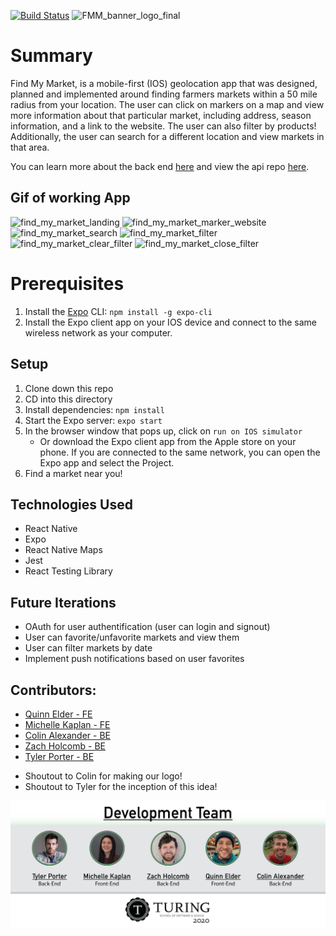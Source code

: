 [![Build Status](https://travis-ci.com/tylerpporter/find_my_market_fe.svg?branch=master)](https://travis-ci.com/tylerpporter/find_my_market_fe)
![FMM_banner_logo_final](https://user-images.githubusercontent.com/56200182/88703202-a5fc4a00-d0c9-11ea-87ac-cbd2ae18bd42.png)

# Summary

Find My Market, is a mobile-first (IOS) geolocation app that was designed, planned and implemented around finding farmers markets within a 50 mile radius from your location. The user can click on markers on a map and view more information about that particular market, including address, season information, and a link to the website. The user can also filter by products! Additionally, the user can search for a different location and view markets in that area.

You can learn more about the back end [here](https://github.com/tylerpporter/find_my_market_api) and view the api repo [here](https://github.com/tylerpporter/us_farmers_market_api).

## Gif of working App

![find_my_market_landing](https://media.giphy.com/media/eIyeAomp3KtZ8HnR3l/giphy.gif)
![find_my_market_marker_website](https://media.giphy.com/media/UuexCaJ8X5xsWC0Sci/giphy.gif)
![find_my_market_search](https://media.giphy.com/media/SsZjuGCc2HUfmNwvo4/giphy.gif)
![find_my_market_filter](https://media.giphy.com/media/h74JAI3yDmKVgQpnJe/giphy.gif)
![find_my_market_clear_filter](https://media.giphy.com/media/Suy4nIUZgTAbOK3Pct/giphy.gif)
![find_my_market_close_filter](https://media.giphy.com/media/UX4SbIHfAiZrupWBoB/giphy.gif)

# Prerequisites

1. Install the [Expo](https://expo.io/) CLI: ```npm install -g expo-cli```
2. Install the Expo client app on your IOS device and connect to the same wireless network as your computer.

## Setup

1. Clone down this repo
2. CD into this directory
3. Install dependencies: ```npm install```
4. Start the Expo server: ```expo start```
5. In the browser window that pops up, click on ```run on IOS simulator```
   - Or download the Expo client app from the Apple store on your phone. If you are connected to the same network, you can open the Expo app and select the Project.
6. Find a market near you!

## Technologies Used
- React Native
- Expo
- React Native Maps
- Jest
- React Testing Library

## Future Iterations
- OAuth for user authentification (user can login and signout)
- User can favorite/unfavorite markets and view them
- User can filter markets by date
- Implement push notifications based on user favorites

## Contributors:

- [Quinn Elder - FE](https://github.com/QuinnrElder)
- [Michelle Kaplan - FE](https://github.com/MichelleKaplan7)
- [Colin Alexander - BE](https://github.com/coloniusrex)
- [Zach Holcomb - BE](https://github.com/zachholcomb)
- [Tyler Porter - BE](https://github.com/tylerpporter)

* Shoutout to Colin for making our logo!
* Shoutout to Tyler for the inception of this idea!

![DevelopmentTeam](assets/team_index.png)
